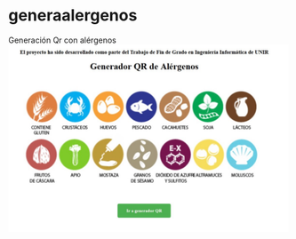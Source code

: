# generaalergenos
Generación Qr con alérgenos
![foto de cabecera](https://github.com/jvaronro/generaalergenos/blob/main/imagengit/inicio.jpg)

